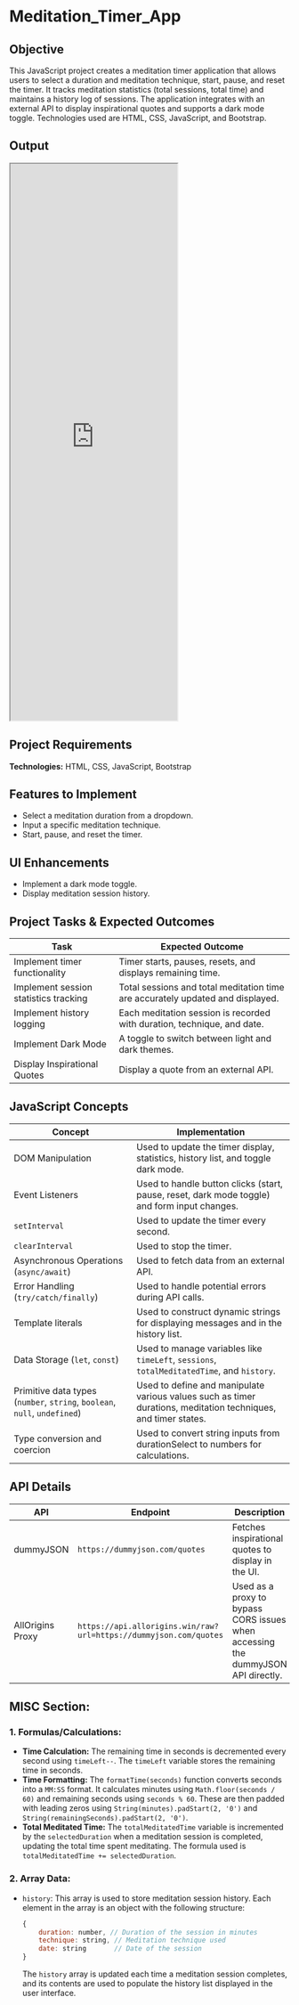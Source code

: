 # Meditation_Timer_App

## Objective
This JavaScript project creates a meditation timer application that allows users to select a duration and meditation technique, start, pause, and reset the timer. It tracks meditation statistics (total sessions, total time) and maintains a history log of sessions. The application integrates with an external API to display inspirational quotes and supports a dark mode toggle. Technologies used are HTML, CSS, JavaScript, and Bootstrap.

## Output
<iframe src="https://niat-web.github.io/Meditation_Timer_App/" height="1000" width="300" title="Meditation_Timer_App"></iframe>

## Project Requirements
**Technologies:** HTML, CSS, JavaScript, Bootstrap

## Features to Implement
- Select a meditation duration from a dropdown.
- Input a specific meditation technique.
- Start, pause, and reset the timer.

## UI Enhancements
- Implement a dark mode toggle.
- Display meditation session history.

## Project Tasks & Expected Outcomes
| Task | Expected Outcome |
|------|------------------|
| Implement timer functionality | Timer starts, pauses, resets, and displays remaining time. |
| Implement session statistics tracking | Total sessions and total meditation time are accurately updated and displayed. |
| Implement history logging | Each meditation session is recorded with duration, technique, and date. |
| Implement Dark Mode | A toggle to switch between light and dark themes. |
| Display Inspirational Quotes | Display a quote from an external API. |

## JavaScript Concepts
| Concept | Implementation |
|---------|----------------|
| DOM Manipulation | Used to update the timer display, statistics, history list, and toggle dark mode. |
| Event Listeners | Used to handle button clicks (start, pause, reset, dark mode toggle) and form input changes. |
| `setInterval` | Used to update the timer every second. |
| `clearInterval` | Used to stop the timer. |
| Asynchronous Operations (`async/await`) | Used to fetch data from an external API. |
| Error Handling (`try/catch/finally`) | Used to handle potential errors during API calls. |
| Template literals | Used to construct dynamic strings for displaying messages and in the history list. |
| Data Storage (`let`, `const`) | Used to manage variables like `timeLeft`, `sessions`, `totalMeditatedTime`, and `history`. |
| Primitive data types (`number`, `string`, `boolean`, `null`, `undefined`) | Used to define and manipulate various values such as timer durations, meditation techniques, and timer states. |
| Type conversion and coercion | Used to convert string inputs from durationSelect to numbers for calculations. |

## API Details
| API | Endpoint | Description |
|-----|----------|-------------|
| dummyJSON | `https://dummyjson.com/quotes` | Fetches inspirational quotes to display in the UI. |
| AllOrigins Proxy | `https://api.allorigins.win/raw?url=https://dummyjson.com/quotes` | Used as a proxy to bypass CORS issues when accessing the dummyJSON API directly. |

## MISC Section:

### 1. Formulas/Calculations:
- **Time Calculation:** The remaining time in seconds is decremented every second using `timeLeft--`. The `timeLeft` variable stores the remaining time in seconds.
- **Time Formatting:** The `formatTime(seconds)` function converts seconds into a `MM:SS` format. It calculates minutes using `Math.floor(seconds / 60)` and remaining seconds using `seconds % 60`. These are then padded with leading zeros using `String(minutes).padStart(2, '0')` and `String(remainingSeconds).padStart(2, '0')`.
- **Total Meditated Time:** The `totalMeditatedTime` variable is incremented by the `selectedDuration` when a meditation session is completed, updating the total time spent meditating.  The formula used is `totalMeditatedTime += selectedDuration`.

### 2. Array Data:
- `history`:  This array is used to store meditation session history. Each element in the array is an object with the following structure:
  ```javascript
  {
      duration: number, // Duration of the session in minutes
      technique: string, // Meditation technique used
      date: string       // Date of the session
  }
  ```
  The `history` array is updated each time a meditation session completes, and its contents are used to populate the history list displayed in the user interface.